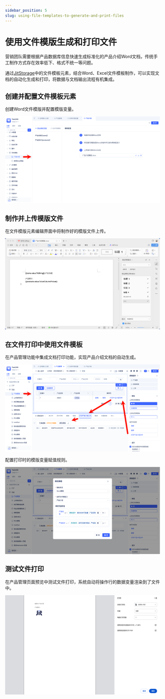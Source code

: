 ```yaml
---
sidebar_position: 5
slug: using-file-templates-to-generate-and-print-files
---
```


# 使用文件模版生成和打印文件
营销团队需要根据产品数据库信息快速生成标准化的产品介绍Word文档，传统手工制作方式存在效率低下、格式不统一等问题。

通过[JitStorage](../../category/jitstorage)中的文件模板元素，结合Word、Excel文件模板制作，可以实现文档的自动化生成和打印，将数据与文档输出流程有机集成。

## 创建并配置文件模板元素
创建Word文件模版并配置模版变量。

![创建文件模板](./img/jitstorage/create-file-template.png)

## 制作并上传模版文件
在文件模版元素编辑界面中将制作好的模版文件上传。

![配置模版文件](./img/jitstorage/configure-template-file.png)

## 在文件打印中使用文件模板
在产品管理功能中集成文档打印功能，实现产品介绍文档的自动生成。

![配置文件打印功能入口](./img/jitstorage/configure-file-print-function-entry.png)

配置打印时的模版变量赋值规则。

![模版变量赋值规则](./img/jitstorage/template-variable-assignment-rules.png)

## 测试文件打印
在产品管理页面预览中测试文件打印，系统自动将操作行的数据变量渲染到了文件中。

![测试文件打印](./img/jitstorage/test-file-print.png)
